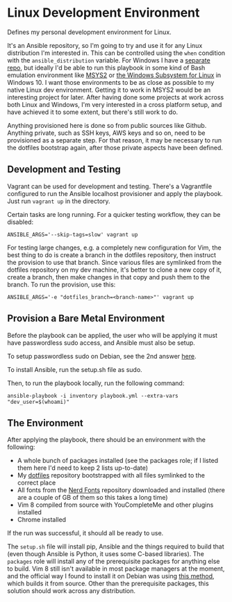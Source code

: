 # Linux Development Environment

Defines my personal development environment for Linux.

It's an Ansible repository, so I'm going to try and use it for any Linux distribution I'm interested in. This can be controlled using the `when` condition with the `ansible_distribution` variable. For Windows I have a [separate repo](https://github.com/jacderida/devbox-windows), but ideally I'd be able to run this playbook in some kind of Bash emulation environment like [MSYS2](http://www.msys2.org/) or [the Windows Subsystem for Linux](https://msdn.microsoft.com/en-gb/commandline/wsl/about) in Windows 10. I want those environments to be as close as possible to my native Linux dev environment. Getting it to work in MSYS2 would be an interesting project for later. After having done some projects at work across both Linux and Windows, I'm very interested in a cross platform setup, and have achieved it to some extent, but there's still work to do.

Anything provisioned here is done so from public sources like Github. Anything private, such as SSH keys, AWS keys and so on, need to be provisioned as a separate step. For that reason, it may be necessary to run the dotfiles bootstrap again, after those private aspects have been defined.

## Development and Testing

Vagrant can be used for development and testing. There's a Vagrantfile configured to run the Ansible localhost provisioner and apply the playbook. Just run `vagrant up` in the directory.

Certain tasks are long running. For a quicker testing workflow, they can be disabled:
```
ANSIBLE_ARGS='--skip-tags=slow' vagrant up
```

For testing large changes, e.g. a completely new configuration for Vim, the best thing to do is create a branch in the dotfiles repository, then instruct the provision to use that branch. Since various files are symlinked from the dotfiles repository on my dev machine, it's better to clone a new copy of it, create a branch, then make changes in that copy and push them to the branch. To run the provision, use this:
```
ANSIBLE_ARGS='-e "dotfiles_branch=<branch-name>"' vagrant up
```

## Provision a Bare Metal Environment

Before the playbook can be applied, the user who will be applying it must have passwordless sudo access, and Ansible must also be setup.

To setup passwordless sudo on Debian, see the 2nd answer [here](http://serverfault.com/questions/160581/how-to-setup-passwordless-sudo-on-linux).

To install Ansible, run the setup.sh file as sudo.

Then, to run the playbook locally, run the following command:
```
ansible-playbook -i inventory playbook.yml --extra-vars "dev_user=$(whoami)"
```

## The Environment

After applying the playbook, there should be an environment with the following:
* A whole bunch of packages installed (see the packages role; if I listed them here I'd need to keep 2 lists up-to-date)
* My [dotfiles](https://github.com/jacderida/dotfiles) repository bootstrapped with all files symlinked to the correct place
* All fonts from the [Nerd Fonts](https://github.com/ryanoasis/nerd-fonts) repository downloaded and installed (there are a couple of GB of them so this takes a long time)
* Vim 8 compiled from source with YouCompleteMe and other plugins installed
* Chrome installed

If the run was successful, it should all be ready to use.

The `setup.sh` file will install pip, Ansible and the things required to build that (even though Ansible is Python, it uses some C-based libraries). The `packages` role will install any of the prerequisite packages for anything else to build. Vim 8 still isn't available in most package managers at the moment, and the official way I found to install it on Debian was using [this method](https://www.tecmint.com/vim-8-0-install-in-ubuntu-linux-systems/), which builds it from source. Other than the prerequisite packages, this solution should work across any distribution.
